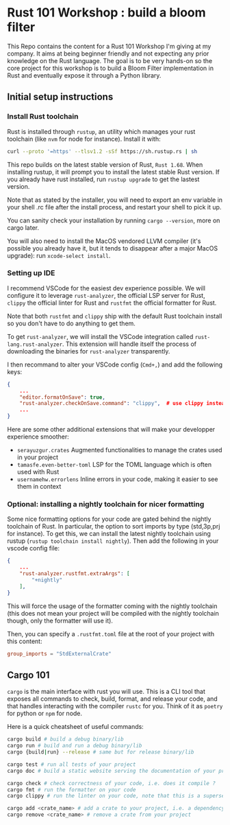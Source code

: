 # Rust 101 Workshop : build a bloom filter

This Repo contains the content for a Rust 101 Workshop I'm giving at my company. It aims at being beginner friendly and not expecting any prior knowledge on the Rust language. The goal is to be very hands-on so the core project for this workshop is to build a Bloom Filter implementation in Rust and eventually expose it through a Python library.

## Initial setup instructions

### Install Rust toolchain
Rust is installed through `rustup`, an utility which manages your rust toolchain (like `nvm` for node for instance). Install it with: 
```bash
curl --proto '=https' --tlsv1.2 -sSf https://sh.rustup.rs | sh
```

This repo builds on the latest stable version of Rust, `Rust 1.68`.
When installing rustup, it will prompt you to install the latest stable Rust version. If you already have rust installed, run `rustup upgrade` to get the lastest version.

Note that as stated by the installer, you will need to export an env variable in your shell .rc file after the install process, and restart your shell to pick it up.

You can sanity check your installation by running `cargo --version`, more on cargo later.

You will also need to install the MacOS vendored LLVM compiler (it's possible you already have it, but it tends to disappear after a major MacOS upgrade): run `xcode-select install`.

### Setting up IDE

I recommend VSCode for the easiest dev experience possible. We will configure it to leverage `rust-analyzer`, the official LSP server for Rust, `clippy` the official linter for Rust and `rustfmt` the official formatter for Rust.

Note that both `rustfmt` and `clippy` ship with the default Rust toolchain install so you don't have to do anything to get them.

To get `rust-analyzer`, we will install the VSCode integration called `rust-lang.rust-analyzer`. This extension will handle itself the process of downloading the binaries for `rust-analyzer` transparently.

I then recommand to alter your VSCode config (`Cmd+,`) and add the following keys:
```json
{
    ...
    "editor.formatOnSave": true,
    "rust-analyzer.checkOnSave.command": "clippy",  # use clippy instead of check to get more accurate diagnostics and warnings
    ...
}
```

Here are some other additional extensions that will make your developper experience smoother:
- `serayuzgur.crates` Augmented functionalities to manage the crates used in your project
- `tamasfe.even-better-toml` LSP for the TOML language which is often used with Rust
- `usernamehw.errorlens` Inline errors in your code, making it easier to see them in context

### Optional: installing a nightly toolchain for nicer formatting
Some nice formatting options for your code are gated behind the nightly toolchain of Rust. In particular, the option to sort imports by type (std,3p,prj for instance). To get this, we can install the latest nightly toolchain using rustup (`rustup toolchain install nightly`). Then add the following in your vscode config file:
```json
{
    ...
    "rust-analyzer.rustfmt.extraArgs": [
        "+nightly"
    ],
}
```
This will force the usage of the formatter coming with the nightly toolchain (this does not mean your project will be compiled with the nightly toolchain though, only the formatter will use it).

Then, you can specify a `.rustfmt.toml` file at the root of your project with this content:
```toml
group_imports = "StdExternalCrate"
```

## Cargo 101
`cargo` is the main interface with rust you will use. This is a CLI tool that exposes all commands to check, build, format, and release your code, and that handles interacting with the compiler `rustc` for you. Think of it as `poetry` for python or `npm` for node.

Here is a quick cheatsheet of useful commands:
```bash
cargo build # build a debug binary/lib
cargo run # build and run a debug binary/lib
cargo {build|run} --release # same but for release binary/lib

cargo test # run all tests of your project
cargo doc # build a static website serving the documentation of your project

cargo check # check correctness of your code, i.e. does it compile ?
cargo fmt # run the formatter on your code
cargo clippy # run the linter on your code, note that this is a superset of cargo check

cargo add <crate_name> # add a crate to your project, i.e. a dependency
cargo remove <crate_name> # remove a crate from your project
```
